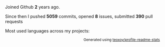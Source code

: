 Joined Github **2** years ago.

Since then I pushed **5059** commits, opened **8** issues, submitted **390** pull requests

Most used languages across my projects:


<p align="right"><sub>Generated using <a href="https://github.com/marketplace/actions/profile-readme-stats">teoxoy/profile-readme-stats</a></sub></p>
